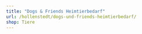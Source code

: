 ```yaml
---
title: "Dogs & Friends Heimtierbedarf"
url: /hollenstedt/dogs-und-friends-heimtierbedarf/
shop: Tiere
---
```

